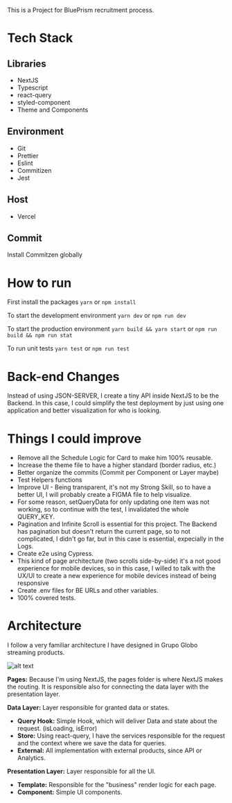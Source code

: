 This is a Project for BluePrism recruitment process.

# Tech Stack

## Libraries

- NextJS
- Typescript
- react-query
- styled-component
- Theme and Components

## Environment

- Git
- Prettier
- Eslint
- Commitizen
- Jest

## Host

- Vercel

## Commit

Install Commitzen globally

# How to run

First install the packages
`yarn` or `npm install`

To start the development environment
`yarn dev` or `npm run dev`

To start the production environment
`yarn build && yarn start` or `npm run build && npm run stat`

To run unit tests
`yarn test` or `npm run test`

# Back-end Changes

Instead of using JSON-SERVER, I create a tiny API inside NextJS to be the Backend. In this case, I could simplify the test deployment by just using one application and better visualization for who is looking.

# Things I could improve

- Remove all the Schedule Logic for Card to make him 100% reusable.
- Increase the theme file to have a higher standard (border radius, etc.)
- Better organize the commits (Commit per Component or Layer maybe)
- Test Helpers functions
- Improve UI - Being transparent, it's not my Strong Skill, so to have a better UI, I will probably create a FIGMA file to help visualize.
- For some reason, setQueryData for only updating one item was not working, so to continue with the test, I invalidated the whole QUERY_KEY.
- Pagination and Infinite Scroll is essential for this project. The Backend has pagination but doesn't return the current page, so to not complicated, I didn't go far, but in this case is essential, expecially in the Logs.
- Create e2e using Cypress.
- This kind of page architecture (two scrolls side-by-side) it's a not good experience for mobile devices, so in this case, I willed to talk with the UX/UI to create a new experience for mobile devices instead of being responsive
- Create .env files for BE URLs and other variables.
- 100% covered tests.

# Architecture

I follow a very familiar architecture I have designed in Grupo Globo streaming products.

![alt text](https://i.imgur.com/bUguegZ.png)

**Pages:**
Because I'm using NextJS, the pages folder is where NextJS makes the routing. It is responsible also for connecting the data layer with the presentation layer.

**Data Layer:** Layer responsible for granted data or states.

- **Query Hook:** Simple Hook, which will deliver Data and state about the request. (isLoading, isError)
- **Store:** Using react-query, I have the services responsible for the request and the context where we save the data for queries.
- **External:** All implementation with external products, since API or Analytics.

**Presentation Layer:** Layer responsible for all the UI.

- **Template:** Responsible for the "business" render logic for each page.
- **Component:** Simple UI components.
